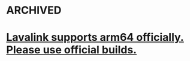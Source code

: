 # ARCHIVED
# [**Lavalink supports arm64 officially. Please use official builds.**](https://github.com/freyacodes/Lavalink)